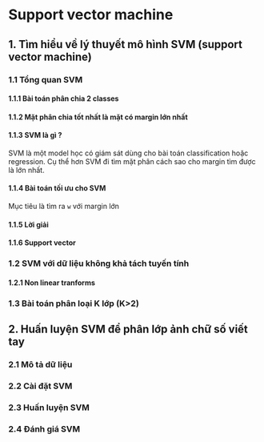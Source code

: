 # Support vector machine

## 1. Tìm hiểu về lý thuyết mô hình SVM (support vector machine)

### 1.1 Tổng quan SVM

#### 1.1.1 Bài toán phân chia 2 classes

#### 1.1.2 Mặt phân chia tốt nhất là mặt có margin lớn nhất

#### 1.1.3 SVM là gì ?

SVM là một model học có giám sát dùng cho bài toán classification hoặc regression. Cụ thể hơn SVM đi tìm mặt phân cách sao cho margin tìm được là lớn nhất.

#### 1.1.4 Bài toán tối ưu cho SVM

Mục tiêu là tìm ra `w` với margin lớn


#### 1.1.5 Lời giải 

#### 1.1.6 Support vector

### 1.2 SVM với dữ liệu không khả tách tuyến tính

#### 1.2.1 Non linear tranforms



### 1.3 Bài toán phân loại K lớp (K>2)

## 2. Huấn luyện SVM để phân lớp ảnh chữ số viết tay

### 2.1 Mô tả dữ liệu

### 2.2 Cài đặt SVM

### 2.3 Huấn luyện SVM

### 2.4 Đánh giá SVM